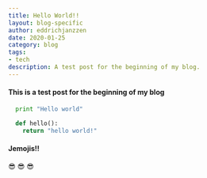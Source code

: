 ```yaml
---
title: Hello World!!
layout: blog-specific
author: eddrichjanzzen
date: 2020-01-25
category: blog
tags: 
- tech
description: A test post for the beginning of my blog.
---
```


#### This is a test post for the beginning of my blog

```python
  print "Hello world"

  def hello():
    return "hello world!" 
```


#### Jemojis!!

:sunglasses: :sunglasses: :sunglasses: